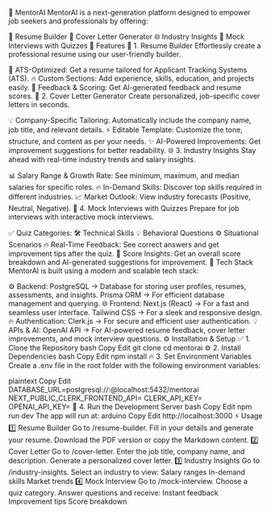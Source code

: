 🚀 MentorAI
MentorAI is a next-generation platform designed to empower job seekers and professionals by offering:

📝 Resume Builder
📄 Cover Letter Generator
🌐 Industry Insights
🎯 Mock Interviews with Quizzes
🎯 Features
📝 1. Resume Builder
Effortlessly create a professional resume using our user-friendly builder.

🌟 ATS-Optimized: Get a resume tailored for Applicant Tracking Systems (ATS).
🔥 Custom Sections: Add experience, skills, education, and projects easily.
🚀 Feedback & Scoring: Get AI-generated feedback and resume scores.
📄 2. Cover Letter Generator
Create personalized, job-specific cover letters in seconds.

💡 Company-Specific Tailoring: Automatically include the company name, job title, and relevant details.
⚡ Editable Template: Customize the tone, structure, and content as per your needs.
✨ AI-Powered Improvements: Get improvement suggestions for better readability.
🌐 3. Industry Insights
Stay ahead with real-time industry trends and salary insights.

📊 Salary Range & Growth Rate: See minimum, maximum, and median salaries for specific roles.
🔥 In-Demand Skills: Discover top skills required in different industries.
📈 Market Outlook: View industry forecasts (Positive, Neutral, Negative).
🎯 4. Mock Interviews with Quizzes
Prepare for job interviews with interactive mock interviews.

✅ Quiz Categories:
🛠️ Technical Skills
💡 Behavioral Questions
⚙️ Situational Scenarios
🔥 Real-Time Feedback:
See correct answers and get improvement tips after the quiz.
🚀 Score Insights:
Get an overall score breakdown and AI-generated suggestions for improvement.
🚀 Tech Stack
MentorAI is built using a modern and scalable tech stack:

⚙️ Backend:
PostgreSQL → Database for storing user profiles, resumes, assessments, and insights.
Prisma ORM → For efficient database management and querying.
🌐 Frontend:
Next.js (React) → For a fast and seamless user interface.
Tailwind CSS → For a sleek and responsive design.
🔥 Authentication:
Clerk.js → For secure and efficient user authentication.
💡 APIs & AI:
OpenAI API → For AI-powered resume feedback, cover letter improvements, and mock interview questions.
⚙️ Installation & Setup
✅ 1. Clone the Repository
bash
Copy
Edit
git clone <repo-url>
cd mentorai
⚙️ 2. Install Dependencies
bash
Copy
Edit
npm install
🔥 3. Set Environment Variables
Create a .env file in the root folder with the following environment variables:

plaintext
Copy
Edit
DATABASE_URL=postgresql://<user>:<password>@localhost:5432/mentorai
NEXT_PUBLIC_CLERK_FRONTEND_API=<your-clerk-frontend-api>
CLERK_API_KEY=<your-clerk-backend-api-key>
OPENAI_API_KEY=<your-openai-api-key>
🚀 4. Run the Development Server
bash
Copy
Edit
npm run dev
The app will run at:
arduino
Copy
Edit
http://localhost:3000
⚡ Usage
1️⃣ Resume Builder
Go to /resume-builder.
Fill in your details and generate your resume.
Download the PDF version or copy the Markdown content.
2️⃣ Cover Letter
Go to /cover-letter.
Enter the job title, company name, and description.
Generate a personalized cover letter.
3️⃣ Industry Insights
Go to /industry-insights.
Select an industry to view:
Salary ranges
In-demand skills
Market trends
4️⃣ Mock Interview
Go to /mock-interview.
Choose a quiz category.
Answer questions and receive:
Instant feedback
Improvement tips
Score breakdown

